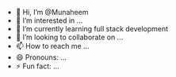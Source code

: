 - 👋 Hi, I’m @Munaheem
- 👀 I’m interested in ...
- 🌱 I’m currently learning full stack development
- 💞️ I’m looking to collaborate on ...
- 📫 How to reach me ...
- 😄 Pronouns: ...
- ⚡ Fun fact: ...

<!---
Munaheem/Munaheem is a ✨ special ✨ repository because its `README.md` (this file) appears on your GitHub profile.
You can click the Preview link to take a look at your changes.
--->
